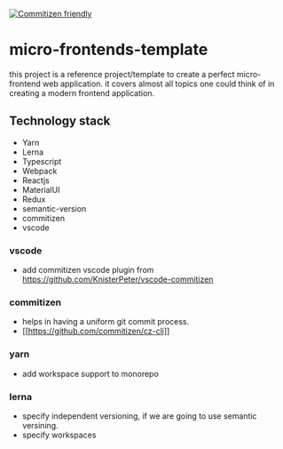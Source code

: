 [![Commitizen friendly](https://img.shields.io/badge/commitizen-friendly-brightgreen.svg)](http://commitizen.github.io/cz-cli/)
# micro-frontends-template

this project is a reference project/template to create a perfect micro-frontend web application. it covers almost all topics one could think of
in creating a modern frontend application. 

## Technology stack
- Yarn
- Lerna
- Typescript
- Webpack
- Reactjs
- MaterialUI
- Redux
- semantic-version
- commitizen 
- vscode


### vscode 
- add commitizen vscode plugin from https://github.com/KnisterPeter/vscode-commitizen
### commitizen 
- helps in having a uniform git commit process.
- [[https://github.com/commitizen/cz-cli]]

### yarn
- add workspace support to monorepo

### lerna
- specify independent versioning, if we are going to use semantic versining.
- specify workspaces




